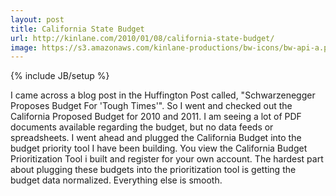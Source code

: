 ```yaml
---
layout: post
title: California State Budget
url: http://kinlane.com/2010/01/08/california-state-budget/
image: https://s3.amazonaws.com/kinlane-productions/bw-icons/bw-api-a.png
---
```

{% include JB/setup %}
I came across a blog post in the Huffington Post called, "Schwarzenegger Proposes Budget For 'Tough Times'". So I went and checked out the California Proposed Budget for 2010 and 2011.
I am seeing a lot of PDF documents available regarding the budget, but no data feeds or spreadsheets.
I went ahead and plugged the California Budget into the budget priority tool I have been building.
You view the California Budget Prioritization Tool i built and register for your own account.
The hardest part about plugging these budgets into the prioritization tool is getting the budget data normalized. Everything else is smooth.

